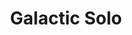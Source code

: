 ---
title: "Galactic Solo"
tags: [Unity, C#]
description: A 2D sidescrolling space shmup
github_url: https://github.com/JoshuaHartop/Galactic-Solo
---